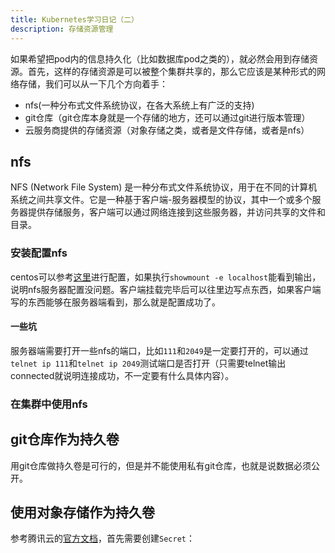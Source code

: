 ```yaml
---
title: Kubernetes学习日记（二）
description: 存储资源管理
---
```


如果希望把pod内的信息持久化（比如数据库pod之类的），就必然会用到存储资源。首先，这样的存储资源是可以被整个集群共享的，那么它应该是某种形式的网络存储，我们可以从一下几个方向着手：
- nfs(一种分布式文件系统协议，在各大系统上有广泛的支持)
- git仓库（git仓库本身就是一个存储的地方，还可以通过git进行版本管理）
- 云服务商提供的存储资源（对象存储之类，或者是文件存储，或者是nfs）

## nfs
NFS (Network File System) 是一种分布式文件系统协议，用于在不同的计算机系统之间共享文件。它是一种基于客户端-服务器模型的协议，其中一个或多个服务器提供存储服务，客户端可以通过网络连接到这些服务器，并访问共享的文件和目录。

### 安装配置nfs
centos可以参考[这里](https://www.cnblogs.com/Andya/p/14760281.html)进行配置，如果执行`showmount -e localhost`能看到输出，说明nfs服务器配置没问题。客户端挂载完毕后可以往里边写点东西，如果客户端写的东西能够在服务器端看到，那么就是配置成功了。

#### 一些坑
服务器端需要打开一些nfs的端口，比如`111`和`2049`是一定要打开的，可以通过`telnet ip 111`和`telnet ip 2049`测试端口是否打开（只需要telnet输出connected就说明连接成功，不一定要有什么具体内容）。


### 在集群中使用nfs


## git仓库作为持久卷
用git仓库做持久卷是可行的，但是并不能使用私有git仓库，也就是说数据必须公开。



## 使用对象存储作为持久卷
参考腾讯云的[官方文档](https://cloud.tencent.com/document/product/457/44232)，首先需要创建`Secret`：



